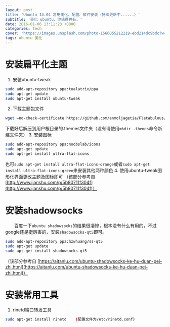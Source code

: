 ```yaml
---
layout: post
title: 'Ubuntu 14.04 常用美化、配置、软件安装（持续更新中......）'
subtitle: '美化 ubuntu，你值得拥有。'
date: 2016-01-06 13:11:23 +0800
categories: tech
cover: 'https://images.unsplash.com/photo-1566055212219-ebd214dc9bdc?w=1600&h=900'
tags: ubuntu 美化
---
```


# 安装扁平化主题

1. 安装ubuntu-tweak
```bash
sudo add-apt-repository ppa:tualatrix/ppa
sudo apt-get update
sudo apt-get install ubuntu-tweak
```
2. 下载主题包文件
```bash
wget –no-check-certificate https://github.com/anmoljagetia/Flatabulous/archive/master.zip
```
下载好后解压到用户根目录的.themes文件夹（没有请使用`mkdir .themes`命令新建文件夹）
3. 安装图标
```bash
sudo add-apt-repository ppa:noobslab/icons
sudo apt-get update
sudo apt-get install ultra-flat-icons
```
也可`sudo apt-get install ultra-flat-icons-orange`或者`sudo apt-get install ultra-flat-icons-green`来安装其他两种颜色
4. 使用ubuntu-tweak图形化界面更改主题及图标即可
（该部分参考自 [http://www.jianshu.com/p/5b80711f304f](http://www.jianshu.com/p/5b80711f304f)）

# 安装shadowsocks

&emsp;&emsp;百度一下`ubuntu shadowsocks`的结果很凄惨，根本没有什么有用的，不过google还是挺厉害的，安装`shadowsocks-qt5`即可。

```bash
sudo add-apt-repository ppa:hzwhuang/ss-qt5
sudo apt-get update
sudo apt-get install shadowsocks-qt5
```

（该部分参考自 [https://aitanlu.com/ubuntu-shadowsocks-ke-hu-duan-pei-zhi.html](https://aitanlu.com/ubuntu-shadowsocks-ke-hu-duan-pei-zhi.html)）

# 安装常用工具

1. rinetd端口转发工具
```bash
sudo apt-get install rinetd    (配置文件为/etc/rinetd.conf)
```